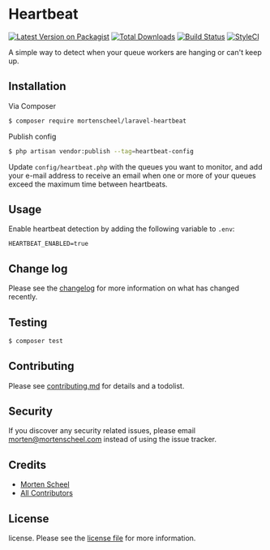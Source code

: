 # Heartbeat

[![Latest Version on Packagist][ico-version]][link-packagist]
[![Total Downloads][ico-downloads]][link-downloads]
[![Build Status][ico-travis]][link-travis]
[![StyleCI][ico-styleci]][link-styleci]

A simple way to detect when your queue workers are hanging or can't keep up.

## Installation

Via Composer

``` bash
$ composer require mortenscheel/laravel-heartbeat
```

Publish config
``` bash
$ php artisan vendor:publish --tag=heartbeat-config
```

Update `config/heartbeat.php` with the queues you want to monitor, and add your e-mail address to receive an email when one or more of your queues exceed the maximum time between heartbeats.

## Usage
Enable heartbeat detection by adding the following variable to `.env`:
```
HEARTBEAT_ENABLED=true
```


## Change log

Please see the [changelog](changelog.md) for more information on what has changed recently.

## Testing

``` bash
$ composer test
```

## Contributing

Please see [contributing.md](contributing.md) for details and a todolist.

## Security

If you discover any security related issues, please email morten@mortenscheel.com instead of using the issue tracker.

## Credits

- [Morten Scheel][link-author]
- [All Contributors][link-contributors]

## License

license. Please see the [license file](license.md) for more information.

[ico-version]: https://img.shields.io/packagist/v/mortenscheel/heartbeat.svg?style=flat-square
[ico-downloads]: https://img.shields.io/packagist/dt/mortenscheel/heartbeat.svg?style=flat-square
[ico-travis]: https://img.shields.io/travis/mortenscheel/heartbeat/master.svg?style=flat-square
[ico-styleci]: https://styleci.io/repos/12345678/shield

[link-packagist]: https://packagist.org/packages/mortenscheel/heartbeat
[link-downloads]: https://packagist.org/packages/mortenscheel/heartbeat
[link-travis]: https://travis-ci.org/mortenscheel/heartbeat
[link-styleci]: https://styleci.io/repos/12345678
[link-author]: https://github.com/mortenscheel
[link-contributors]: ../../contributors
